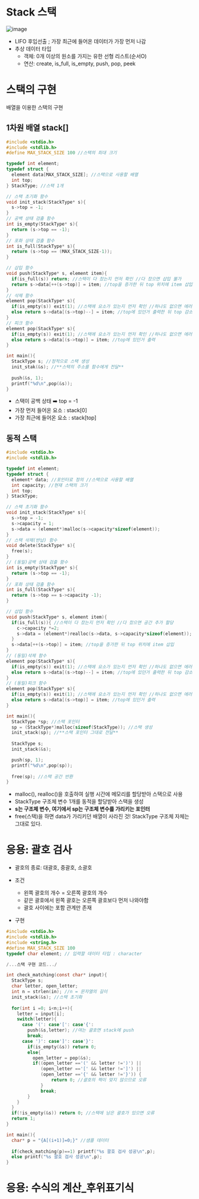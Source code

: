 # Stack 스택
![image](https://user-images.githubusercontent.com/56028436/135752258-3b9d13bc-d72c-46ce-bccc-32f36993292a.png)

- LIFO 후입선출 ; 가장 최근에 들어온 데이터가 가장 먼저 나감
- 추상 데이터 타입
  - 객체: 0개 이상의 원소를 가지는 유한 선형 리스트(순서O)
  - 연산: create, is_full, is_empty, push, pop, peek

# 스택의 구현
배열을 이용한 스택의 구현
## 1차원 배열 stack[]
```C
#include <stdio.h>
#include <stdlib.h>
#define MAX_STACK_SIZE 100 //스택의 최대 크기

typedef int element;
typedef struct {
  element data[MAX_STACK_SIZE]; //스택으로 사용할 배열
  int top;
} StackType; //스택 1개

// 스택 초기화 함수
void init_stack(StackType* s){
  s->top = -1;
}
// 공백 상태 검출 함수
int is_empty(StackType* s){
  return (s->top == -1);
}
// 포화 상태 검출 함수
int is_full(StackType* s){
  return (s->top == (MAX_STACK_SIZE-1));
}

// 삽입 함수
void push(StackType* s, element item){
  if(is_full(s)) return; //스택이 다 찼는지 먼저 확인 //다 찼으면 삽입 불가
  return s->data[++(s->top)] = item; //top을 증가한 뒤 top 위치에 item 삽입
}
// 삭제 함수
element pop(StackType* s){
  if(is_empty(s)) exit(1); //스택에 요소가 있는지 먼저 확인 //하나도 없으면 에러
  else return s->data[(s->top)--] = item; //top에 있던거 출력한 뒤 top 감소
}
// 피크 함수
element pop(StackType* s){
  if(is_empty(s)) exit(1); //스택에 요소가 있는지 먼저 확인 //하나도 없으면 에러
  else return s->data[(s->top)] = item; //top에 있던거 출력
}

int main(){
  StackType s; //정적으로 스택 생성 
  init_stak(&s); //**스택의 주소를 함수에게 전달**
  
  push(&s, 1);
  printf("%d\n",pop(&s));
}
```
- 스택이 공백 상태 ➡️ top = -1
- 가장 먼저 들어온 요소 : stack[0]
- 가장 최근에 들어온 요소 : stack[top]


## 동적 스택
```C
#include <stdio.h>
#include <stdlib.h>

typedef int element;
typedef struct {
  element* data; //포인터로 정의 //스택으로 사용할 배열
  int capacity; //현재 스택의 크기
  int top;
} StackType;

// 스택 초기화 함수
void init_stack(StackType* s){
  s->top = -1;
  s->capacity = 1;
  s->data = (element*)malloc(s->capacity*sizeof(element));
}
// 스택 삭제(반납) 함수
void delete(StackType* s){
  free(s);
}
// (동일)공백 상태 검출 함수
int is_empty(StackType* s){
  return (s->top == -1);
}
// 포화 상태 검출 함수
int is_full(StackType* s){
  return (s->top == s->capacity -1);
}

// 삽입 함수
void push(StackType* s, element item){
  if(is_full(s)){ //스택이 다 찼는지 먼저 확인 //다 찼으면 공간 추가 할당
    c->capacity *=2;
    s->data = (element*)realloc(s->data, s->capacity*sizeof(element)); //**realloc**
  } 
  s->data[++(s->top)] = item; //top을 증가한 뒤 top 위치에 item 삽입
}
// (동일)삭제 함수
element pop(StackType* s){
  if(is_empty(s)) exit(1); //스택에 요소가 있는지 먼저 확인 //하나도 없으면 에러
  else return s->data[(s->top)--] = item; //top에 있던거 출력한 뒤 top 감소
}
// (동일)피크 함수
element pop(StackType* s){
  if(is_empty(s)) exit(1); //스택에 요소가 있는지 먼저 확인 //하나도 없으면 에러
  else return s->data[(s->top)] = item; //top에 있던거 출력
}

int main(){
  StackType *sp; //스택 포인터
  sp = (StackType*)malloc(sizeof(StackType)); //스택 생성
  init_stack(sp); //**스택 포인터 그대로 전달**
  
  StackType s;
  init_stack(&s);

  push(sp, 1);
  printf("%d\n",pop(sp));
  
  free(sp); //스택 공간 반환
}
```
- malloc(), realloc()을 호출하여 실행 시간에 메모리를 할당받아 스택으로 사용
- StackType 구조체 변수 1개를 동적을 할당받아 스택을 생성
- **s는 구조체 변수, 여기에서 sp는 구조체 변수를 가리키는 포인터**
- free(스택)을 하면 data가 가리키던 배열이 사라진 것! StackType 구조체 자체는 그대로 있다.

# 응용: 괄호 검사
- 괄호의 종료: 대괄호, 중괄호, 소괄호
- 조건
  - 왼쪽 괄호의 개수 = 오른쪽 괄호의 개수
  - 같은 괄호에서 왼쪽 괄호는 오른쪽 괄호보다 먼저 나와야함
  - 괄호 사이에는 포함 관계만 존재

- 구현
```C
#include <stdio.h>
#include <stdlib.h>
#include <string.h>
#define MAX_STACK_SIZE 100
typedef char element; // 입력할 데이터 타입 : character

/...스택 구현 코드.../

int check_matching(const char* input){
  StackType s;
  char letter, open_letter;
  int n = strlen(in); //n = 문자열의 길이
  init_stack(&s); //스택 초기화
  
  for(int i =0; i<n;i++){
    letter = input[i];
    switch(letter){
      case '(': case'[': case'{':
        push(&s,letter); //여는 괄호면 stack에 push
        break;
      case ')': case']': case'}':
        if(is_empty(&s)) return 0;
        else{
          open_letter = pop(&s);
          if((open_letter =='(' && letter !=')') || 
             (open_letter =='[' && letter !=']') ||
             (open_letter =='{' && letter !='}')) {
                 return 0; //괄호의 짝이 맞지 않으므로 오류
             }
             break;
        }
    }
  }
  if(!is_empty(&s)) return 0; //스택에 남은 괄호가 있으면 오류
  return 1;
}

int main(){
  char* p = "{A[(i+1)]=0;}" //샘플 데이터
  
  if(check_matching(p)==1) printf("%s 괄호 검사 성공\n",p);
  else printf("%s 괄호 검사 성공\n",p);
}

```

# 응용: 수식의 계산_후위표기식
